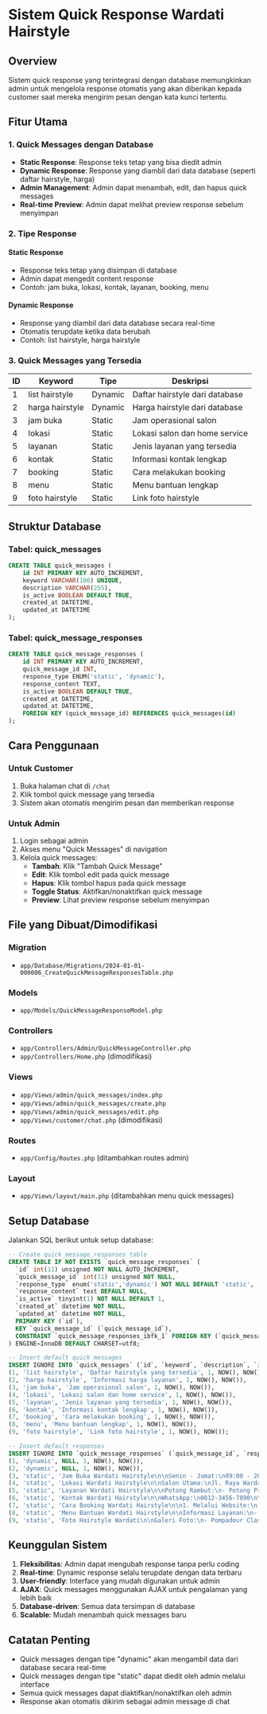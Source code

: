 # Sistem Quick Response Wardati Hairstyle

## Overview
Sistem quick response yang terintegrasi dengan database memungkinkan admin untuk mengelola response otomatis yang akan diberikan kepada customer saat mereka mengirim pesan dengan kata kunci tertentu.

## Fitur Utama

### 1. Quick Messages dengan Database
- **Static Response**: Response teks tetap yang bisa diedit admin
- **Dynamic Response**: Response yang diambil dari data database (seperti daftar hairstyle, harga)
- **Admin Management**: Admin dapat menambah, edit, dan hapus quick messages
- **Real-time Preview**: Admin dapat melihat preview response sebelum menyimpan

### 2. Tipe Response

#### Static Response
- Response teks tetap yang disimpan di database
- Admin dapat mengedit content response
- Contoh: jam buka, lokasi, kontak, layanan, booking, menu

#### Dynamic Response
- Response yang diambil dari data database secara real-time
- Otomatis terupdate ketika data berubah
- Contoh: list hairstyle, harga hairstyle

### 3. Quick Messages yang Tersedia

| ID | Keyword | Tipe | Deskripsi |
|----|---------|------|-----------|
| 1 | list hairstyle | Dynamic | Daftar hairstyle dari database |
| 2 | harga hairstyle | Dynamic | Harga hairstyle dari database |
| 3 | jam buka | Static | Jam operasional salon |
| 4 | lokasi | Static | Lokasi salon dan home service |
| 5 | layanan | Static | Jenis layanan yang tersedia |
| 6 | kontak | Static | Informasi kontak lengkap |
| 7 | booking | Static | Cara melakukan booking |
| 8 | menu | Static | Menu bantuan lengkap |
| 9 | foto hairstyle | Static | Link foto hairstyle |

## Struktur Database

### Tabel: quick_messages
```sql
CREATE TABLE quick_messages (
    id INT PRIMARY KEY AUTO_INCREMENT,
    keyword VARCHAR(100) UNIQUE,
    description VARCHAR(255),
    is_active BOOLEAN DEFAULT TRUE,
    created_at DATETIME,
    updated_at DATETIME
);
```

### Tabel: quick_message_responses
```sql
CREATE TABLE quick_message_responses (
    id INT PRIMARY KEY AUTO_INCREMENT,
    quick_message_id INT,
    response_type ENUM('static', 'dynamic'),
    response_content TEXT,
    is_active BOOLEAN DEFAULT TRUE,
    created_at DATETIME,
    updated_at DATETIME,
    FOREIGN KEY (quick_message_id) REFERENCES quick_messages(id)
);
```

## Cara Penggunaan

### Untuk Customer
1. Buka halaman chat di `/chat`
2. Klik tombol quick message yang tersedia
3. Sistem akan otomatis mengirim pesan dan memberikan response

### Untuk Admin
1. Login sebagai admin
2. Akses menu "Quick Messages" di navigation
3. Kelola quick messages:
   - **Tambah**: Klik "Tambah Quick Message"
   - **Edit**: Klik tombol edit pada quick message
   - **Hapus**: Klik tombol hapus pada quick message
   - **Toggle Status**: Aktifkan/nonaktifkan quick message
   - **Preview**: Lihat preview response sebelum menyimpan

## File yang Dibuat/Dimodifikasi

### Migration
- `app/Database/Migrations/2024-01-01-000006_CreateQuickMessageResponsesTable.php`

### Models
- `app/Models/QuickMessageResponseModel.php`

### Controllers
- `app/Controllers/Admin/QuickMessageController.php`
- `app/Controllers/Home.php` (dimodifikasi)

### Views
- `app/Views/admin/quick_messages/index.php`
- `app/Views/admin/quick_messages/create.php`
- `app/Views/admin/quick_messages/edit.php`
- `app/Views/customer/chat.php` (dimodifikasi)

### Routes
- `app/Config/Routes.php` (ditambahkan routes admin)

### Layout
- `app/Views/layout/main.php` (ditambahkan menu quick messages)

## Setup Database

Jalankan SQL berikut untuk setup database:

```sql
-- Create quick_message_responses table
CREATE TABLE IF NOT EXISTS `quick_message_responses` (
  `id` int(11) unsigned NOT NULL AUTO_INCREMENT,
  `quick_message_id` int(11) unsigned NOT NULL,
  `response_type` enum('static','dynamic') NOT NULL DEFAULT 'static',
  `response_content` text DEFAULT NULL,
  `is_active` tinyint(1) NOT NULL DEFAULT 1,
  `created_at` datetime NOT NULL,
  `updated_at` datetime NOT NULL,
  PRIMARY KEY (`id`),
  KEY `quick_message_id` (`quick_message_id`),
  CONSTRAINT `quick_message_responses_ibfk_1` FOREIGN KEY (`quick_message_id`) REFERENCES `quick_messages` (`id`) ON DELETE CASCADE ON UPDATE CASCADE
) ENGINE=InnoDB DEFAULT CHARSET=utf8;

-- Insert default quick messages
INSERT IGNORE INTO `quick_messages` (`id`, `keyword`, `description`, `is_active`, `created_at`, `updated_at`) VALUES
(1, 'list hairstyle', 'Daftar hairstyle yang tersedia', 1, NOW(), NOW()),
(2, 'harga hairstyle', 'Informasi harga layanan', 1, NOW(), NOW()),
(3, 'jam buka', 'Jam operasional salon', 1, NOW(), NOW()),
(4, 'lokasi', 'Lokasi salon dan home service', 1, NOW(), NOW()),
(5, 'layanan', 'Jenis layanan yang tersedia', 1, NOW(), NOW()),
(6, 'kontak', 'Informasi kontak lengkap', 1, NOW(), NOW()),
(7, 'booking', 'Cara melakukan booking', 1, NOW(), NOW()),
(8, 'menu', 'Menu bantuan lengkap', 1, NOW(), NOW()),
(9, 'foto hairstyle', 'Link foto hairstyle', 1, NOW(), NOW());

-- Insert default responses
INSERT IGNORE INTO `quick_message_responses` (`quick_message_id`, `response_type`, `response_content`, `is_active`, `created_at`, `updated_at`) VALUES
(1, 'dynamic', NULL, 1, NOW(), NOW()),
(2, 'dynamic', NULL, 1, NOW(), NOW()),
(3, 'static', 'Jam Buka Wardati Hairstyle\n\nSenin - Jumat:\n09:00 - 20:00 WIB\n\nSabtu - Minggu:\n08:00 - 21:00 WIB\n\nHari Libur Nasional:\n10:00 - 18:00 WIB\n\nCatatan:\n- Booking terakhir 2 jam sebelum tutup\n- Home service tersedia 24 jam dengan booking minimal 1 hari sebelumnya\n- Untuk booking mendesak, hubungi langsung\n\nUntuk booking, ketik: booking', 1, NOW(), NOW()),
(4, 'static', 'Lokasi Wardati Hairstyle\n\nSalon Utama:\nJl. Raya Wardati No. 123\nJakarta Selatan, DKI Jakarta\nGoogle Maps: bit.ly/wardati-salon\n\nAkses:\n- 5 menit dari Stasiun MRT Blok M\n- 10 menit dari Mall Blok M Square\n- Tersedia parkir motor & mobil\n\nTransportasi Umum:\n- MRT: Stasiun Blok M\n- TransJakarta: Halte Blok M\n- Angkot: 02, 05, 08\n\nHome Service:\nTersedia untuk area Jakarta Selatan\nBiaya tambahan: Rp 25.000\n\nUntuk booking, ketik: booking', 1, NOW(), NOW()),
(5, 'static', 'Layanan Wardati Hairstyle\n\nPotong Rambut:\n- Potong Pria (Semua Gaya)\n- Potong Wanita (Semua Gaya)\n- Potong Anak-anak\n- Potong Rambut Panjang\n\nStyling & Makeup:\n- Styling Rambut\n- Makeup Natural\n- Makeup Glamour\n- Makeup Wedding\n\nPerawatan Rambut:\n- Hair Treatment\n- Hair Coloring\n- Hair Smoothing\n- Hair Rebonding\n\nUntuk melihat harga, ketik: harga hairstyle\nUntuk booking, ketik: booking', 1, NOW(), NOW()),
(6, 'static', 'Kontak Wardati Hairstyle\n\nWhatsApp:\n0812-3456-7890\n\nTelepon:\n021-1234-5678\n\nEmail:\ninfo@wardati-hairstyle.com\n\nSocial Media:\n- Instagram: @wardati_hairstyle\n- Facebook: Wardati Hairstyle\n- TikTok: @wardati_hairstyle\n\nWebsite:\nwardati-hairstyle.com\n\nUntuk booking, ketik: booking\nUntuk melihat lokasi, ketik: lokasi', 1, NOW(), NOW()),
(7, 'static', 'Cara Booking Wardati Hairstyle\n\n1. Melalui Website:\n   Kunjungi: wardati-hairstyle.com\n   Pilih hairstyle → Pilih tanggal & waktu → Konfirmasi\n\n2. Melalui WhatsApp:\n   Kirim pesan dengan format:\n   BOOKING [nama hairstyle] [tanggal] [waktu] [layanan]\n   Contoh: BOOKING Bob Cut 25/12/2024 14:00 salon\n\n3. Melalui Telepon:\n   Hubungi: 0812-3456-7890\n\nInformasi yang diperlukan:\n- Nama lengkap\n- Nomor WhatsApp\n- Alamat (untuk home service)\n- Catatan khusus\n\nUntuk melihat daftar hairstyle, ketik: list hairstyle', 1, NOW(), NOW()),
(8, 'static', 'Menu Bantuan Wardati Hairstyle\n\nInformasi Layanan:\n- list hairstyle - Daftar hairstyle\n- harga hairstyle - Harga layanan\n- foto hairstyle - Galeri foto\n- layanan - Jenis layanan\n\nInformasi Booking:\n- booking - Cara booking\n- jam buka - Jam operasional\n- lokasi - Lokasi salon\n\nKontak & Support:\n- kontak - Informasi kontak\n- menu - Menu bantuan ini\n\nTips:\n- Ketik kata kunci yang diinginkan\n- Admin akan merespon dalam waktu singkat\n- Untuk pertanyaan khusus, admin akan membantu\n\nUntuk booking, ketik: booking', 1, NOW(), NOW()),
(9, 'static', 'Foto Hairstyle Wardati\n\nGaleri Foto:\n- Pompadour Classic: wardati.com/pompadour\n- Undercut Modern: wardati.com/undercut\n- Fade Style: wardati.com/fade\n- Quiff Style: wardati.com/quiff\n- Buzz Cut: wardati.com/buzz\n- Side Part: wardati.com/sidepart\n\nSocial Media:\n- Instagram: @wardati_hairstyle\n- Facebook: Wardati Hairstyle\n- TikTok: @wardati_hairstyle\n\nUntuk melihat harga, ketik: harga hairstyle\nUntuk booking, ketik: booking', 1, NOW(), NOW());
```

## Keunggulan Sistem

1. **Fleksibilitas**: Admin dapat mengubah response tanpa perlu coding
2. **Real-time**: Dynamic response selalu terupdate dengan data terbaru
3. **User-friendly**: Interface yang mudah digunakan untuk admin
4. **AJAX**: Quick messages menggunakan AJAX untuk pengalaman yang lebih baik
5. **Database-driven**: Semua data tersimpan di database
6. **Scalable**: Mudah menambah quick messages baru

## Catatan Penting

- Quick messages dengan tipe "dynamic" akan mengambil data dari database secara real-time
- Quick messages dengan tipe "static" dapat diedit oleh admin melalui interface
- Semua quick messages dapat diaktifkan/nonaktifkan oleh admin
- Response akan otomatis dikirim sebagai admin message di chat